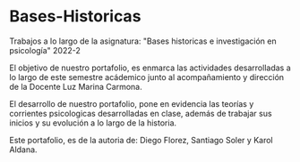 # Bases-Historicas
Trabajos a lo largo de la asignatura: "Bases historicas e investigación en psicología" 2022-2

El objetivo de nuestro portafolio, es enmarca las actividades desarrolladas a lo largo de este semestre acádemico junto al acompañamiento y dirección de la Docente Luz 
Marina Carmona.

El desarrollo de nuestro portafolio, pone en evidencia las teorías y corrientes psicologicas desarrolladas en clase, además de trabajar sus inicios y su evolución a
lo largo de la historia.

Este portafolio, es de la autoria de: Diego Florez, Santiago Soler y Karol Aldana.

